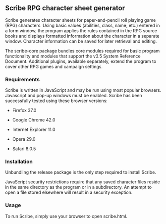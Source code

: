 ## Scribe RPG character sheet generator

Scribe generates character sheets for paper-and-pencil roll playing game
(RPG) characters.  Using basic values (abilities, class, name, etc.) entered
in a form window, the program applies the rules contained in the RPG source
books and displays formatted information about the character in a separate
window.  Character information can be saved for later retrieval and editing.

The scribe-core package bundles core modules required for basic program
functionality and modules that support the v3.5 System Reference Document.
Additional plugins, available separately, extend the program to cover other
RPG games and campaign settings.

### Requirements

Scribe is written in JavaScript and may be run using most popular browsers.
Javascript and pop-up windows must be enabled.  Scribe has been successfully
tested using these browser versions:

* Firefox 37.0

* Google Chrome 42.0

* Internet Explorer 11.0

* Opera 29.0

* Safari 8.0.5

### Installation

Unbundling the release package is the only step required to install Scribe.

JavaScript security restrictions require that any saved character files
reside in the same directory as the program or in a subdirectory.  An attempt
to open a file stored elsewhere will result in a security exception.

### Usage

To run Scribe, simply use your browser to open scribe.html.
